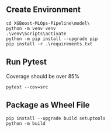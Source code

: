 ## Create Environment
```
cd XGBoost-MLOps-Pipeline\model\
python -m venv venv
.\venv\Scripts\activate
python -m pip install --upgrade pip
pip install -r .\requirements.txt
```

## Run Pytest
Coverage should be over 85%
```
pytest --cov=src
```

## Package as Wheel File
```
pip install --upgrade build setuptools
python -m build
```